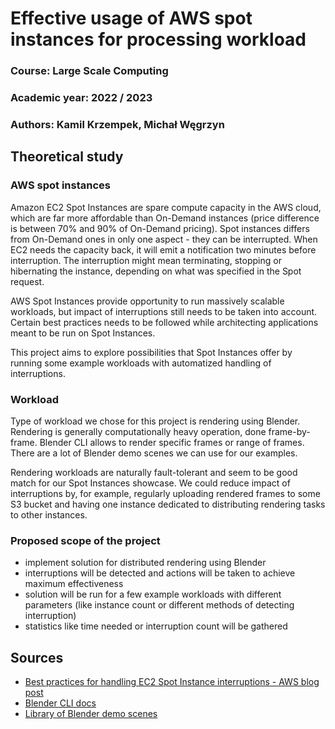 # Effective usage of AWS spot instances for processing workload 
### Course: Large Scale Computing
### Academic year: 2022 / 2023
### Authors: Kamil Krzempek, Michał Węgrzyn
## Theoretical study

### AWS spot instances

Amazon EC2 Spot Instances are spare compute capacity in the AWS cloud, which are far more affordable than On-Demand instances (price difference is between 70% and 90% of On-Demand pricing).
Spot instances differs from On-Demand ones in only one aspect - they can be interrupted.
When EC2 needs the capacity back, it will emit a notification two minutes before interruption.
The interruption might mean terminating, stopping or hibernating the instance, depending on what was specified in the Spot request.

AWS Spot Instances provide opportunity to run massively scalable workloads, but impact of interruptions still needs to be taken into account. Certain best practices needs to be followed while architecting applications meant to be run on Spot Instances. 

This project aims to explore possibilities that Spot Instances offer by running some example workloads with automatized handling of interruptions.

### Workload

Type of workload we chose for this project is rendering using Blender. Rendering is generally computationally heavy operation, done frame-by-frame. Blender CLI allows to render specific frames or range of frames. There are a lot of Blender demo scenes we can use for our examples.

Rendering workloads are naturally fault-tolerant and seem to be good match for our Spot Instances showcase. We could reduce impact of interruptions by, for example, regularly uploading rendered frames to some S3 bucket and having one instance dedicated to distributing rendering tasks to other instances.

### Proposed scope of the project

- implement solution for distributed rendering using Blender
- interruptions will be detected and actions will be taken to achieve maximum effectiveness
- solution will be run for a few example workloads with different parameters (like instance count or different methods of detecting interruption)
- statistics like time needed or interruption count will be gathered

## Sources

- [Best practices for handling EC2 Spot Instance interruptions - AWS blog post](https://aws.amazon.com/blogs/compute/best-practices-for-handling-ec2-spot-instance-interruptions/)
- [Blender CLI docs](https://docs.blender.org/manual/en/latest/advanced/command_line/arguments.html)
- [Library of Blender demo scenes](https://www.blender.org/download/demo-files/)